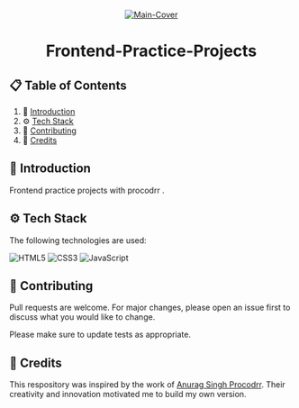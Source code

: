 <div align="center">
  <br />
   <a href="https://www.youtube.com/playlist?list=PLfEr2kn3s-bp-NNPNOV9fbAoQ9v8s1i40" target="_blank"><img src="https://github.com/user-attachments/assets/d8c297e4-1956-45a7-9130-5d039ae305c8" alt="Main-Cover" border="0"></a>
  <br />

# Frontend-Practice-Projects

</div>

## 📋 <a name="table">Table of Contents</a>

1. 🤖 [Introduction](#introduction)
2. ⚙️ [Tech Stack](#techstack)
3. 🚀 [Contributing](#contribute)
4. 🫡 [Credits](#credits)

## <a name="introduction">🤖 Introduction</a>

 Frontend practice projects with procodrr .

## <a name="techstack">⚙️ Tech Stack</a>

The following technologies are used:

![HTML5](https://img.shields.io/badge/html5-%23E34F26.svg?style=for-the-badge&logo=html5&logoColor=white)
![CSS3](https://img.shields.io/badge/css3-%231572B6.svg?style=for-the-badge&logo=css3&logoColor=white)
![JavaScript](https://img.shields.io/badge/javascript-%23323330.svg?style=for-the-badge&logo=javascript&logoColor=%23F7DF1E)

## <a name="contribute"> 🚀 Contributing</a>

Pull requests are welcome. For major changes, please open an issue first
to discuss what you would like to change.

Please make sure to update tests as appropriate.

## <a name="credits">🫡 Credits </a>

This respository was inspired by the work of [Anurag Singh Procodrr](https://github.com/procodrr). Their creativity and innovation motivated me to build my own version.
